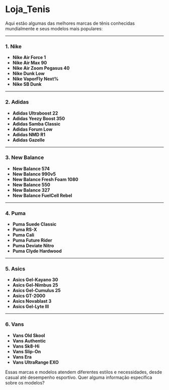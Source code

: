 # Loja_Tenis

Aqui estão algumas das melhores marcas de tênis conhecidas mundialmente e seus modelos mais populares:  

---

### **1. Nike**  
- **Nike Air Force 1**  
- **Nike Air Max 90**  
- **Nike Air Zoom Pegasus 40**  
- **Nike Dunk Low**  
- **Nike VaporFly Next%**  
- **Nike SB Dunk**  

---

### **2. Adidas**  
- **Adidas Ultraboost 22**  
- **Adidas Yeezy Boost 350**  
- **Adidas Samba Classic**  
- **Adidas Forum Low**  
- **Adidas NMD R1**  
- **Adidas Gazelle**  

---

### **3. New Balance**  
- **New Balance 574**  
- **New Balance 990v5**  
- **New Balance Fresh Foam 1080**  
- **New Balance 550**  
- **New Balance 327**  
- **New Balance FuelCell Rebel**  

---

### **4. Puma**  
- **Puma Suede Classic**  
- **Puma RS-X**  
- **Puma Cali**  
- **Puma Future Rider**  
- **Puma Deviate Nitro**  
- **Puma Clyde Hardwood**  

---

### **5. Asics**  
- **Asics Gel-Kayano 30**  
- **Asics Gel-Nimbus 25**  
- **Asics Gel-Cumulus 25**  
- **Asics GT-2000**  
- **Asics Novablast 3**  
- **Asics Gel-Lyte III**  

---

### **6. Vans**  
- **Vans Old Skool**  
- **Vans Authentic**  
- **Vans Sk8-Hi**  
- **Vans Slip-On**  
- **Vans Era**  
- **Vans UltraRange EXO**  

Essas marcas e modelos atendem diferentes estilos e necessidades, desde casual até desempenho esportivo. Quer alguma informação específica sobre os modelos?




